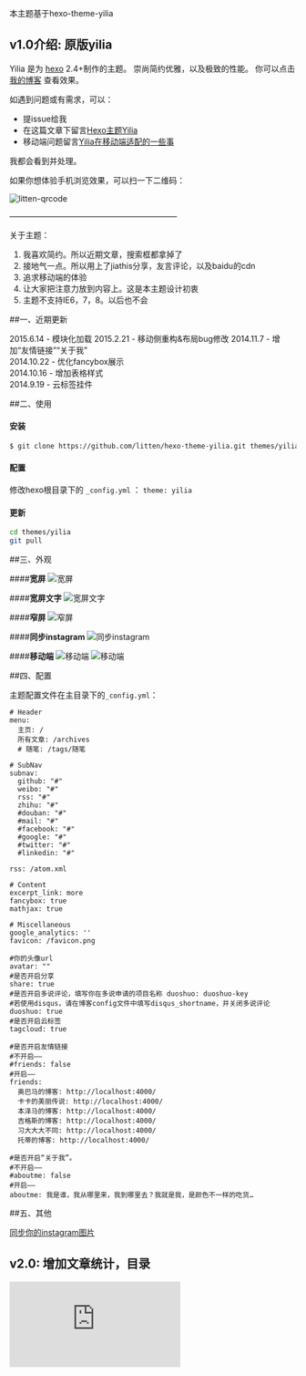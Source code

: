 本主题基于hexo-theme-yilia
## v1.0介绍: 原版yilia

Yilia 是为 [hexo](https://github.com/tommy351/hexo) 2.4+制作的主题。
崇尚简约优雅，以及极致的性能。 你可以点击 [我的博客](http://litten.github.io/) 查看效果。           
 
如遇到问题或有需求，可以：
* 提issue给我
* 在这篇文章下留言[Hexo主题Yilia](http://litten.github.io/2014/08/31/hexo-theme-yilia/)
* 移动端问题留言[Yilia在移动端适配的一些事](http://litten.github.io/2015/02/23/yilia-on-mobile/)

我都会看到并处理。

如果你想体验手机浏览效果，可以扫一下二维码：

![litten-qrcode](https://cloud.githubusercontent.com/assets/2024949/6349328/51a067fe-bc64-11e4-881c-f68050c50c28.png)

—————————————————————

关于主题：

1. 我喜欢简约。所以近期文章，搜索框都拿掉了    
2. 接地气一点。所以用上了jiathis分享，友言评论，以及baidu的cdn       
3. 追求移动端的体验
3. 让大家把注意力放到内容上。这是本主题设计初衷      
4. 主题不支持IE6，7，8。以后也不会        

##一、近期更新

2015.6.14 - 模块化加载
2015.2.21 - 移动侧重构&布局bug修改
2014.11.7 - 增加“友情链接”“关于我”               
2014.10.22 - 优化fancybox展示               
2014.10.16 - 增加表格样式                 
2014.9.19 - 云标签挂件                 

##二、使用

#### 安装

``` bash
$ git clone https://github.com/litten/hexo-theme-yilia.git themes/yilia
```

#### 配置

修改hexo根目录下的 `_config.yml` ： `theme: yilia`

#### 更新

``` bash
cd themes/yilia
git pull
```

##三、外观

####**宽屏**
![宽屏](http://littendomo.sinaapp.com/yilia/yilia-pc1.png)        

####**宽屏文字**
![宽屏文字](http://littendomo.sinaapp.com/yilia/yilia-pc2.png)   

####**窄屏**
![窄屏](http://littendomo.sinaapp.com/yilia/yilia-pc3.png)     

####**同步instagram**
![同步instagram](http://littendomo.sinaapp.com/yilia/yilia-pc4.png)

####**移动端**
![移动端](http://littendomo.sinaapp.com/yilia/yilia-mobile.png)
![移动端](http://littendomo.sinaapp.com/yilia/yilia-mobile2.png)   

##四、配置

主题配置文件在主目录下的`_config.yml`：

```
# Header
menu:
  主页: /
  所有文章: /archives
  # 随笔: /tags/随笔

# SubNav
subnav:
  github: "#"
  weibo: "#"
  rss: "#"
  zhihu: "#"
  #douban: "#"
  #mail: "#"
  #facebook: "#"
  #google: "#"
  #twitter: "#"
  #linkedin: "#"

rss: /atom.xml

# Content
excerpt_link: more
fancybox: true
mathjax: true

# Miscellaneous
google_analytics: ''
favicon: /favicon.png

#你的头像url
avatar: ""
#是否开启分享
share: true
#是否开启多说评论，填写你在多说申请的项目名称 duoshuo: duoshuo-key
#若使用disqus，请在博客config文件中填写disqus_shortname，并关闭多说评论
duoshuo: true
#是否开启云标签
tagcloud: true

#是否开启友情链接
#不开启——
#friends: false
#开启——
friends:
  奥巴马的博客: http://localhost:4000/
  卡卡的美丽传说: http://localhost:4000/
  本泽马的博客: http://localhost:4000/
  吉格斯的博客: http://localhost:4000/
  习大大大不同: http://localhost:4000/
  托蒂的博客: http://localhost:4000/

#是否开启“关于我”。
#不开启——
#aboutme: false
#开启——
aboutme: 我是谁，我从哪里来，我到哪里去？我就是我，是颜色不一样的吃货…
```
##五、其他

[同步你的instagram图片](https://github.com/litten/hexo-theme-yilia/wiki/%E5%90%8C%E6%AD%A5%E4%BD%A0%E7%9A%84instagram%E5%9B%BE%E7%89%87)

## v2.0: 增加文章统计，目录
![具体看这](http://chenyangblog.com/technology/20160524/hexo-build.html)

